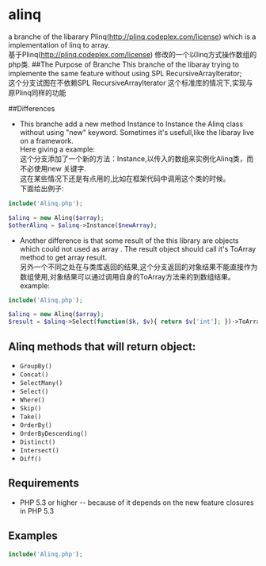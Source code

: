 alinq
=====

a branche of the libarary Plinq(http://plinq.codeplex.com/license) which is a implementation of linq to array.<br/>
基于Plinq(http://plinq.codeplex.com/license) 修改的一个以linq方式操作数组的php类.
##The Purpose of Branche
This branche of the libaray trying to implemente the same feature without using SPL RecursiveArrayIterator;<br/>
这个分支试图在不依赖SPL RecursiveArrayIterator 这个标准库的情况下,实现与原Plinq同样的功能

##Differences
*	This branche add a new method Instance to Instance the Alinq class without using "new" keyword.
	Sometimes it's usefull,like the libaray live on a framework.<br/>
	Here giving a example:<br/>
	这个分支添加了一个新的方法：Instance,以传入的数组来实例化Alinq类，而不必使用new 关键字.<br/>
	这在某些情况下还是有点用的,比如在框架代码中调用这个类的时候。<br/>
	下面给出例子:
```php
include('Alinq.php');

$alinq = new Alinq($array);
$otherAlinq = $alinq->Instance($newArray);
```
*	Another difference is that  some result of the this library are objects which could not used as array . 
	The result object should call it's ToArray method to get array result.<br/>
	另外一个不同之处在与类库返回的结果,这个分支返回的对象结果不能直接作为数组使用,对象结果可以通过调用自身的ToArray方法来的到数组结果。
	example:
```php
include('Alinq.php');

$alinq = new Alinq($array);
$result = $alinq->Select(function($k, $v){ return $v['int']; })->ToArray();
```
## Alinq methods that will return object:

* `GroupBy()`
* `Concat()`
* `SelectMany()`
* `Select()`
* `Where()`
* `Skip()`
* `Take()`
* `OrderBy()`
* `OrderByDescending()`
* `Distinct()`
* `Intersect()`
* `Diff()`

## Requirements

* PHP 5.3 or higher -- because of it  depends on the new feature closures in PHP 5.3



## Examples

```php
include('Alinq.php');

```
